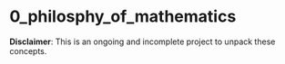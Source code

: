 # 0_philosphy_of_mathematics

**Disclaimer**: This is an ongoing and incomplete project to unpack these concepts.
